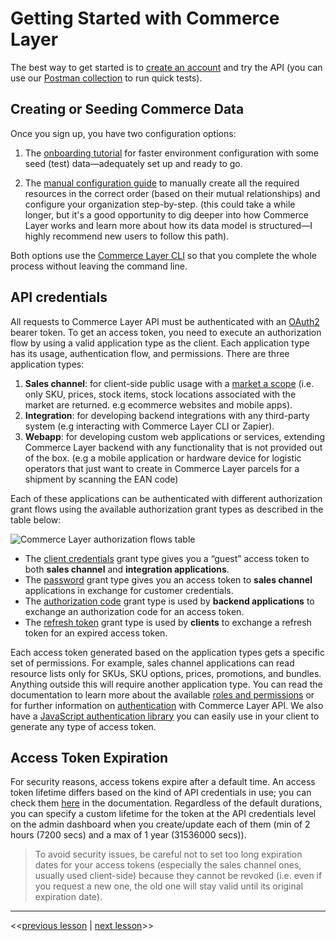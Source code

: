 # Getting Started with Commerce Layer

The best way to get started is to [create an account](https://dashboard.commercelayer.io/sign_up) and try the API (you can use our [Postman collection](postman.com/commercelayer) to run quick tests).

## Creating or Seeding Commerce Data

Once you sign up, you have two configuration options:

1. The [onboarding tutorial](https://docs.commercelayer.io/core/welcome/onboarding-tutorial) for faster environment configuration with some seed (test) data—adequately set up and ready to go.

2. The [manual configuration guide](https://docs.commercelayer.io/core/welcome/manual-configuration) to manually create all the required resources in the correct order (based on their mutual relationships) and configure your organization step-by-step. (this could take a while longer, but it's a good opportunity to dig deeper into how Commerce Layer works and learn more about how its data model is structured—I highly recommend new users to follow this path).

Both options use the [Commerce Layer CLI](https://github.com/commercelayer/commercelayer-cli) so that you complete the whole process without leaving the command line.

## API credentials

All requests to Commerce Layer API must be authenticated with an [OAuth2](https://oauth.net/2/) bearer token. To get an access token, you need to execute an authorization flow by using a valid application type as the client. Each application type has its usage, authentication flow, and permissions. There are three application types:

1. **Sales channel**: for client-side public usage with a [market a scope](https://docs.commercelayer.io/core/authentication#putting-a-market-in-scope) (i.e. only SKU, prices, stock items, stock locations associated with the market are returned. e.g ecommerce websites and mobile apps).
2. **Integration**: for developing backend integrations with any third-party system (e.g interacting with Commerce Layer CLI or Zapier).
3. **Webapp**: for developing custom web applications or services, extending Commerce Layer backend with any functionality that is not provided out of the box. (e.g a mobile application or hardware device for logistic operators that just want to create in Commerce Layer parcels for a shipment by scanning the EAN code)

Each of these applications can be authenticated with different authorization grant flows using the available authorization grant types as described in the table below:

![Commerce Layer authorization flows table](https://www.datocms-assets.com/35053/1649756685-authorization-flows-table.svg)

- The [client credentials](https://docs.commercelayer.io/developers/authentication/client-credentials) grant type gives you a “guest” access token to both **sales channel** and **integration applications**.
- The [password](https://docs.commercelayer.io/developers/authentication/password) grant type gives you an access token to **sales channel** applications in exchange for customer credentials.
- The [authorization code](https://docs.commercelayer.io/developers/authentication/authorization-code) grant type is used by **backend applications** to exchange an authorization code for an access token.
- The [refresh token](https://docs.commercelayer.io/developers/authentication/refresh-token) grant type is used by **clients** to exchange a refresh token for an expired access token.

Each access token generated based on the application types gets a specific set of permissions. For example, sales channel applications can read resource lists only for SKUs, SKU options, prices, promotions, and bundles. Anything outside this will require another application type. You can read the documentation to learn more about the available [roles and permissions](https://docs.commercelayer.io/developers/roles-and-permissions) or for further information on [authentication](https://docs.commercelayer.io/api/authentication) with Commerce Layer API. We also have a [JavaScript authentication library](https://github.com/commercelayer/commercelayer-js-auth) you can easily use in your client to generate any type of access token.

## Access Token Expiration

For security reasons, access tokens expire after a default time. An access token lifetime differs based on the kind of API credentials in use; you can check them [here](https://docs.commercelayer.io/core/authentication#access-token-expiry) in the documentation. Regardless of the default durations, you can specify a custom lifetime for the token at the API credentials level on the admin dashboard when you create/update each of them (min of 2 hours (7200 secs) and a max of 1 year (31536000 secs)).

> To avoid security issues, be careful not to set too long expiration dates for your access tokens (especially the sales channel ones, usually used client-side) because they cannot be revoked (i.e. even if you request a new one, the old one will stay valid until its original expiration date).

---

<<[previous lesson](./01.md) | [next lesson](./03.md)>>